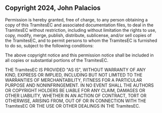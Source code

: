 ## Copyright 2024, John Palacios

Permission is hereby granted, free of charge, to any person obtaining a copy of this TramitesEC and associated documentation files, to deal in the TramitesEC without restriction, including without limitation the rights to use, copy, modify, merge, publish, distribute, sublicense, and/or sell copies of the TramitesEC, and to permit persons to whom the TramitesEC is furnished to do so, subject to the following conditions:

The above copyright notice and this permission notice shall be included in all copies or substantial portions of the TramitesEC.

THE TramitesEC IS PROVIDED "AS IS", WITHOUT WARRANTY OF ANY KIND, EXPRESS OR IMPLIED, INCLUDING BUT NOT LIMITED TO THE WARRANTIES OF MERCHANTABILITY, FITNESS FOR A PARTICULAR PURPOSE AND NONINFRINGEMENT. IN NO EVENT SHALL THE AUTHORS OR COPYRIGHT HOLDERS BE LIABLE FOR ANY CLAIM, DAMAGES OR OTHER LIABILITY, WHETHER IN AN ACTION OF CONTRACT, TORT OR OTHERWISE, ARISING FROM, OUT OF OR IN CONNECTION WITH THE TramitesEC OR THE USE OR OTHER DEALINGS IN THE TramitesEC.
